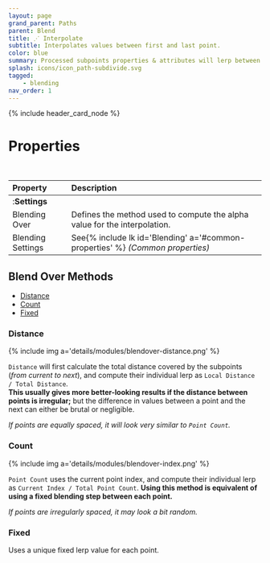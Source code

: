 ```yaml
---
layout: page
grand_parent: Paths
parent: Blend
title: ⋰ Interpolate
subtitle: Interpolates values between first and last point.
color: blue
summary: Processed subpoints properties & attributes will lerp between the first and last subpoints.
splash: icons/icon_path-subdivide.svg
tagged: 
    - blending
nav_order: 1
---
```


{% include header_card_node %}

# Properties
<br>

| Property       | Description          |
|:-------------|:------------------|
|:**Settings**||
| Blending Over           | Defines the method used to compute the alpha value for the interpolation. |
| Blending Settings           | See{% include lk id='Blending' a='#common-properties' %} *(Common properties)* |

## Blend Over Methods

- [Distance](#distance)
- [Count](#count)
- [Fixed](#fixed)

### Distance
{% include img a='details/modules/blendover-distance.png' %}  

`Distance` will first calculate the total distance covered by the subpoints (*from current to next*), and compute their individual lerp as `Local Distance / Total Distance`.  
**This usually gives more better-looking results if the distance between points is irregular;** but the difference in values between a point and the next can either be brutal or negligible.

*If points are equally spaced, it will look very similar to `Point Count`.*

### Count
{% include img a='details/modules/blendover-index.png' %}  

`Point Count` uses the current point index, and compute their individual lerp as `Current Index / Total Point Count`.
**Using this method is equivalent of using a fixed blending step between each point.**

*If points are irregularly spaced, it may look a bit random.*

### Fixed
Uses a unique fixed lerp value for each point.
